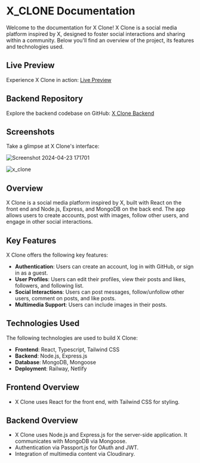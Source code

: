 # X_CLONE Documentation

Welcome to the documentation for X Clone! X Clone is a social media platform inspired by X, designed to foster social interactions and sharing within a community. Below you'll find an overview of the project, its features and technologies used.

## Live Preview

Experience X Clone in action: [Live Preview](https://x-clone-bemimg.netlify.app/)

## Backend Repository

Explore the backend codebase on GitHub: [X Clone Backend](https://github.com/beMimg/backend_x_clone)

## Screenshots

Take a glimpse at X Clone's interface:

![Screenshot 2024-04-23 171701](https://github.com/beMimg/frontend_x_clone/assets/126000960/e9d04d8c-30ea-4182-a683-7d759cd5df81)

![x_clone](https://github.com/beMimg/frontend_x_clone/assets/126000960/3b1cc42b-b526-4e08-ad1d-131091643bba)

## Overview

X Clone is a social media platform inspired by X, built with React on the front end and Node.js, Express, and MongoDB on the back end. The app allows users to create accounts, post with images, follow other users, and engage in other social interactions.

## Key Features

X Clone offers the following key features:

- **Authentication**: Users can create an account, log in with GitHub, or sign in as a guest.
- **User Profiles**: Users can edit their profiles, view their posts and likes, followers, and following list.
- **Social Interactions**: Users can post messages, follow/unfollow other users, comment on posts, and like posts.
- **Multimedia Support**: Users can include images in their posts.

## Technologies Used

The following technologies are used to build X Clone:

- **Frontend**: React, Typescript, Tailwind CSS
- **Backend**: Node.js, Express.js
- **Database**: MongoDB, Mongoose
- **Deployment**: Railway, Netlify

## Frontend Overview

- X Clone uses React for the front end, with Tailwind CSS for styling.

## Backend Overview

- X Clone uses Node.js and Express.js for the server-side application. It communicates with MongoDB via Mongoose.
- Authentication via Passport.js for OAuth and JWT.
- Integration of multimedia content via Cloudinary.
